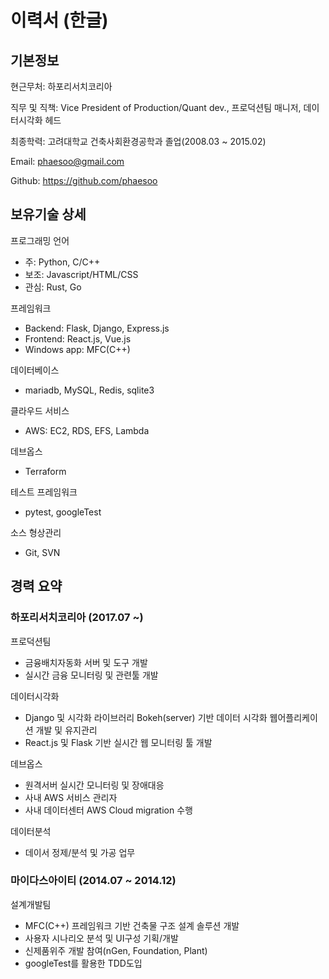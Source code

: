 # 이력서 (한글)


## 기본정보

현근무처: 하포리서치코리아

직무 및 직책: Vice President of Production/Quant dev., 프로덕션팀 매니저, 데이터시각화 헤드

최종학력: 고려대학교 건축사회환경공학과 졸업(2008.03 ~ 2015.02)

Email: phaesoo@gmail.com

Github: https://github.com/phaesoo


## 보유기술 상세

프로그래밍 언어

- 주: Python, C/C++ 
- 보조: Javascript/HTML/CSS
- 관심: Rust, Go

프레임워크
- Backend: Flask, Django, Express.js
- Frontend: React.js, Vue.js
- Windows app: MFC(C++)

데이터베이스
- mariadb, MySQL, Redis, sqlite3

클라우드 서비스
- AWS: EC2, RDS, EFS, Lambda

데브옵스
- Terraform

테스트 프레임워크
- pytest, googleTest

소스 형상관리
- Git, SVN


## 경력 요약

### 하포리서치코리아 (2017.07 ~)

프로덕션팀
- 금융배치자동화 서버 및 도구 개발
- 실시간 금융 모니터링 및 관련툴 개발

데이터시각화
- Django 및 시각화 라이브러리 Bokeh(server) 기반 데이터 시각화 웹어플리케이션 개발 및 유지관리
- React.js 및 Flask 기반 실시간 웹 모니터링 툴 개발

데브옵스
- 원격서버 실시간 모니터링 및 장애대응
- 사내 AWS 서비스 관리자
- 사내 데이터센터 AWS Cloud migration 수행

데이터분석
- 데이서 정제/분석 및 가공 업무

### 마이다스아이티 (2014.07 ~ 2014.12)

설계개발팀
- MFC(C++) 프레임워크 기반 건축물 구조 설계 솔루션 개발
- 사용자 시나리오 분석 및 UI구성 기획/개발
- 신제품위주 개발 참여(nGen, Foundation, Plant)
- googleTest를 활용한 TDD도입

